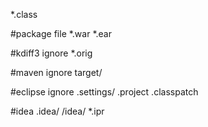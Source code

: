 *.class

#package file
*.war
*.ear

#kdiff3 ignore
*.orig

#maven ignore
target/

#eclipse ignore
.settings/
.project
.classpatch

#idea
.idea/
/idea/
*.ipr